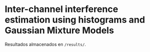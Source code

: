 # Inter-channel interference estimation using histograms and Gaussian Mixture Models
Resultados almacenados en `/results/`.
